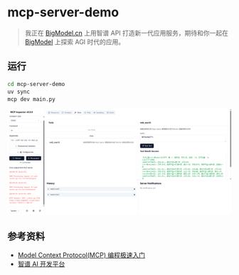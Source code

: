 # mcp-server-demo

> 我正在 [BigModel.cn](https://www.bigmodel.cn/invite?icode=JXz37qMbkNdv%2BcyLuGN5tQZ3c5owLmCCcMQXWcJRS8E%3D) 上用智谱 API 打造新一代应用服务，期待和你一起在 [BigModel](https://www.bigmodel.cn/invite?icode=JXz37qMbkNdv%2BcyLuGN5tQZ3c5owLmCCcMQXWcJRS8E%3D) 上探索 AGI 时代的应用。

## 运行

```bash
cd mcp-server-demo
uv sync
mcp dev main.py
```

![](./assets/Snipaste_2025-04-03_18-23-25.png)

## 参考资料

- [Model Context Protocol(MCP) 编程极速入门](https://github.com/liaokongVFX/MCP-Chinese-Getting-Started-Guide)
- [智谱 AI 开发平台](https://www.bigmodel.cn/invite?icode=JXz37qMbkNdv%2BcyLuGN5tQZ3c5owLmCCcMQXWcJRS8E%3D)
